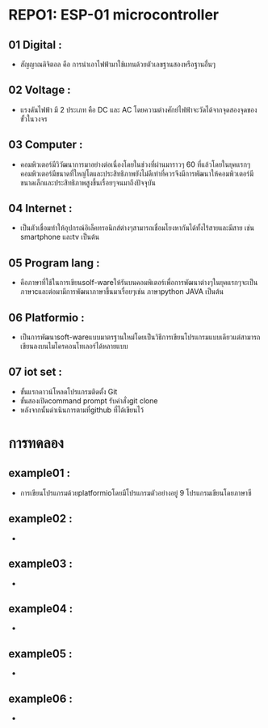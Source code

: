 # REPO1: ESP-01 microcontroller
 ## 01 Digital : 
  - สัญญาณดิจิตอล คือ การนำเอาไฟฟ้ามาใช้แทนด้วยตัวเลขฐานสองหรือฐานอื่่นๆ
 ## 02 Voltage :
  - แรงดันไฟฟ้า มี 2 ประเภท คือ DC และ AC โดยความต่างศักย์ไฟฟ้าจะวัดได้จากจุดสองจุดของขั้วในวงจร
 ## 03 Computer :
  - คอมพิวเตอร์มีวิวัฒนาการมาอย่างต่อเนื่องโดยในช่วงที่ผ่านมาราวๆ 60 ที่แล้วโดยในยุคแรกๆคอมพิวเตอร์มีขนาดที่ใหญ่โตและประสิทธิภาพยังไม่ดีเท่าที่ควรจึงมีการพัฒนาให้คอมพิวเตอร์มีขนาดเล็กและประสิทธิภาพสูงขึ้นเรื่อยๆจนมาถึงปัจจุบัน
 ## 04 Internet :
  - เป็นตัวเชื่อมทำให้อุปกรณ์อิเล็คทรอนิกส์ต่างๆสามารถเชื่อมโยงหากันได้ทั้งไร้สายและมีสาย เช่น smartphone และtv เป็นต้น
 ## 05 Program lang :
  - คือภาษาที่ใช้ในการเขียนsolf-wareให้รันบนคอมพิเตอร์เพื่อการพัฒนาต่างๆในยุคแรกๆจะเป็นภาษาcและต่อมามีการพัฒนาภาษาขึ้นมาเรื่อยๆเช่น ภาษาpython JAVA เป็นต้น
 ## 06 Platformio :
  - เป็นการพัฒนาsoft-wareแบบมาตรฐานใหม่โดยเป็นวิธีการเขียนโปรแกรมแบบเดียวแต่สามารถเขียนลงบนไมโครคอนโทเลอร์ได้หลายแบบ 
 ## 07 iot set :
  - ขั้นแรกดาวน์โหลดโปรแกรมติดตั้ง Git
  - ขั้นสองเปิดcommand prompt รับคำสั่งgit clone
  - หลังจากนั้นดำเนินการตามที่github ที่ได้เขียนไว้
# การทดลอง
 ## example01 :
  - การเขียนโปรแกรมด้วยplatformioโดยมีโปรแกรมตัวอย่างอยู่ 9 โปรแกรมเขียนโดยภาษาซี
 ## example02 :
  - 
 ## example03 :
  -
 ## example04 :
  -
 ## example05 :
  -
 ## example06 :
  -
 
